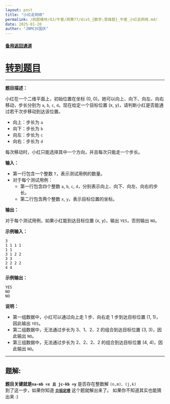 ```yaml
---
layout: post
title: "小红走网络"
permalink: /刷题模块/OJ/牛客/周赛77/div5_{数学;思维题}_牛客_小红走网络.md/
date: 2025-01-20
author: "JNMC孙国庆"
---
```


#### [备用返回通道](https://aliceauto.github.io/%E5%88%B7%E9%A2%98%E6%A8%A1%E5%9D%97/OJ/)
# [转到题目](https://ac.nowcoder.com/acm/contest/100253/C)

---

**题目描述：**

小红在一个二维平面上，初始位置在坐标 (0, 0)。她可以向上、向下、向左、向右移动，步长分别为 `a`, `b`, `c`, `d`。现在给定一个目标位置 (x, y)，请判断小红是否能通过若干次步移动到达该位置。

- 向上：步长为 `a`
- 向下：步长为 `b`
- 向左：步长为 `c`
- 向右：步长为 `d`

每次移动时，小红只能选择其中一个方向，并且每次只能走一个步长。

**输入：**

- 第一行包含一个整数 `T`，表示测试用例的数量。
- 对于每个测试用例：
  - 第一行包含四个整数 `a`, `b`, `c`, `d`，分别表示向上、向下、向左、向右的步长。
  - 第二行包含两个整数 `x`, `y`，表示目标位置的坐标。

**输出：**

对于每个测试用例，如果小红能到达目标位置 (x, y)，输出 `YES`，否则输出 `NO`。

**示例输入：**
```
3
1 1 1 1
1 1
3 1 2 2
3 3
2 2 2 2
4 4
```

**示例输出：**
```
YES
NO
NO
```

**说明：**

- 第一组数据中，小红可以通过向上走 1 步、向右走 1 步到达目标位置 (1, 1)，因此输出 `YES`。
- 第二组数据中，无法通过步长为 3、1、2、2 的组合到达目标位置 (3, 3)，因此输出 `NO`。
- 第三组数据中，无法通过步长为 2、2、2、2 的组合到达目标位置 (4, 4)，因此输出 `NO`。
---
## 题解:
  **题目关键就是`na-mb =x 且 jc-kb =y`** 是否存在整数解 `(n,m)、(j,k)`\
  到了这一步，如果你知道 [**`贝祖定理`**](../../../../算法/数学知识/数论/贝祖定理.md) 这个题就解出来了。
  如果你不知道其实也能猜出来 :)